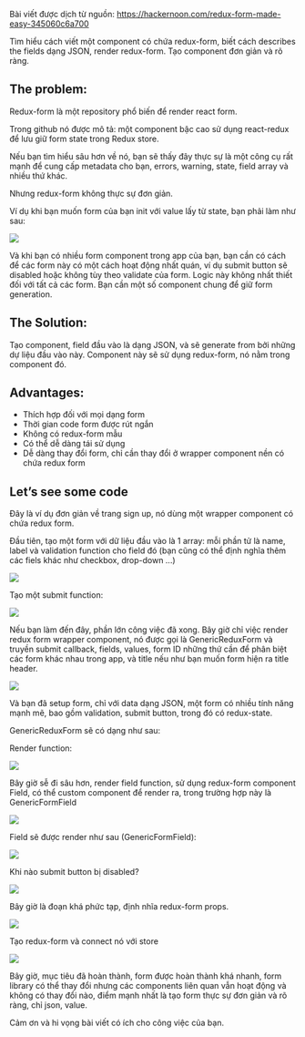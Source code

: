 Bài viết được dịch từ nguồn: https://hackernoon.com/redux-form-made-easy-345060c6a700

Tìm hiểu cách viết một component có chứa redux-form, biết cách describes the fields dạng JSON, render redux-form. Tạo component đơn giản và rõ ràng.

## The problem:

Redux-form là một repository phổ biến để render react form.

Trong github nó được mô tả: một component bậc cao sử dụng react-redux để lưu giữ form state trong Redux store.

Nếu bạn tìm hiểu sâu hơn về nó, bạn sẽ thấy đây thực sự là một công cụ rất mạnh để cung cấp metadata cho bạn, errors, warning, state, field array và nhiều thứ khác.

Nhưng redux-form không thực sự đơn giản.

Ví dụ khi bạn muốn form của bạn init với value lấy từ state, bạn phải làm như sau:

![](https://images.viblo.asia/0ffca149-4ba4-41df-b404-4ade86e1e662.png)

Và khi bạn có nhiều form component trong app của bạn, bạn cần có cách để các form này có một cách hoạt động nhất quán, ví dụ submit button sẽ disabled hoặc không tùy theo validate của form. Logic này không nhất thiết đối với tất cả các form. Bạn cần một số component chung để giữ form generation.

## The Solution:

Tạo component, field đầu vào là dạng JSON, và sẽ generate from bởi những dự liệu đầu vào này. Component này sẽ sử dụng redux-form, nó nằm trong component đó.

## Advantages:

- Thích hợp đối với mọi dạng form
- Thời gian code form được rút ngắn
- Không có redux-form mẫu
- Có thể dễ dàng tái sử dụng
- Dễ dàng thay đổi form, chỉ cần thay đổi ở wrapper component nền có chứa redux form

## Let’s see some code

Đây là ví dụ đơn giản về trang sign up, nó dùng một wrapper component có chứa redux form.

Đầu tiên, tạo một form với dữ liệu đầu vào là 1 array: mỗi phần tử là name, label và validation function cho field đó (bạn cũng có thể định nghĩa thêm các fiels khác như checkbox, drop-down ...)

![](https://images.viblo.asia/59eff75a-7940-4ed2-9b80-fb2248be3af2.png)

Tạo một submit function:

![](https://images.viblo.asia/96219a7f-5d5f-42db-839a-51b602f7b560.png)

Nếu bạn làm đến đây, phần lớn công việc đã xong. Bây giờ chỉ việc render redux form wrapper component, nó được gọi là GenericReduxForm và truyền submit callback, fields, values, form ID những thứ cần để phân biệt các form khác nhau trong app, và title nếu như bạn muốn form hiện ra title header.

![](https://images.viblo.asia/ca0aea48-de46-4785-bdcc-97f98584a3bf.png)

Và bạn đã setup form, chỉ với data dạng JSON, một form có nhiều tính năng mạnh mẽ, bao gồm validation, submit button, trong đó có redux-state.

GenericReduxForm sẽ có dạng như sau:

Render function:

![](https://images.viblo.asia/9f770597-31af-4854-92f8-d3218cc48efc.png)

Bây giờ sễ đi sâu hơn, render field function, sử dụng redux-form component Field, có thể custom component để render ra, trong trường hợp này là GenericFormField

![](https://images.viblo.asia/d9435d9b-1819-4b13-88ae-d9452017bd20.png)

Field sẽ được render như sau (GenericFormField):

![](https://images.viblo.asia/e6ac1f2f-9282-47ee-821e-fbfcc62a8a18.png)

Khi nào submit button bị disabled?

![](https://images.viblo.asia/4775d967-d5c5-43d8-b9ee-acc648b01d10.png)

Bây giờ là đoạn khá phức tạp, định nhĩa redux-form props.

![](https://images.viblo.asia/c67b4bdf-8cee-44c0-a3e2-979230211da4.png)

Tạo redux-form và connect nó với store

![](https://images.viblo.asia/7bee5b2d-dacc-446e-a751-49a2b50febdc.png)

Bây giờ, mục tiêu đã hoàn thành, form được hoàn thành khá nhanh, form library có thể thay đổi nhưng các components liên quan vẫn hoạt động và không có thay đổi nào, điểm mạnh nhất là tạo form thực sự đơn giản và rõ ràng, chỉ json, value.

Cảm ơn và hi vọng bài viết có ích cho công việc của bạn.